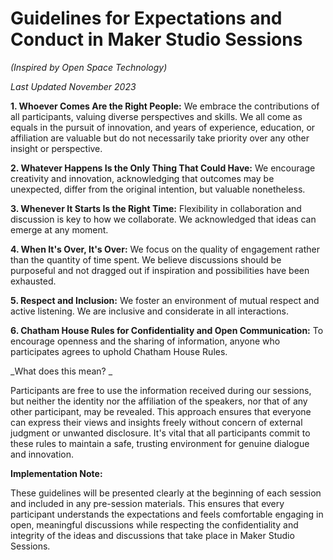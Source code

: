 # Guidelines for Expectations and Conduct in Maker Studio Sessions 

_(Inspired by Open Space Technology)_

_Last Updated November 2023_

**1. Whoever Comes Are the Right People:** We embrace the contributions of all participants, valuing diverse perspectives and skills. We all come as equals in the pursuit of innovation, and years of experience, education, or affiliation are valuable but do not necessarily take priority over any other insight or perspective.

**2. Whatever Happens Is the Only Thing That Could Have:** We encourage creativity and innovation, acknowledging that outcomes may be unexpected, differ from the original intention, but valuable nonetheless.

**3. Whenever It Starts Is the Right Time:** Flexibility in collaboration and discussion is key to how we collaborate. We acknowledged that ideas can emerge at any moment.

**4. When It's Over, It's Over:** We focus on the quality of engagement rather than the quantity of time spent. We believe discussions should be purposeful and not dragged out if inspiration and possibilities have been exhausted.

**5. Respect and Inclusion:** We foster an environment of mutual respect and active listening. We are inclusive and considerate in all interactions.

**6. Chatham House Rules for Confidentiality and Open Communication:** To encourage openness and the sharing of information, anyone who participates agrees to uphold Chatham House Rules. 

_What does this mean? _

Participants are free to use the information received during our sessions, but neither the identity nor the affiliation of the speakers, nor that of any other participant, may be revealed. This approach ensures that everyone can express their views and insights freely without concern of external judgment or unwanted disclosure. It's vital that all participants commit to these rules to maintain a safe, trusting environment for genuine dialogue and innovation.

**Implementation Note:**

These guidelines will be presented clearly at the beginning of each session and included in any pre-session materials. This ensures that every participant understands the expectations and feels comfortable engaging in open, meaningful discussions while respecting the confidentiality and integrity of the ideas and discussions that take place in Maker Studio Sessions.

